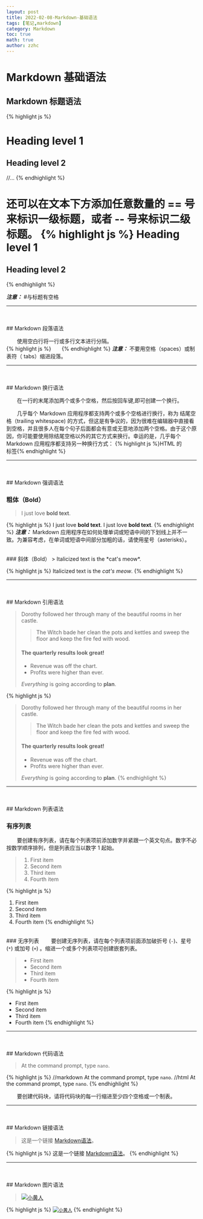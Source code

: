 ```yaml
---
layout: post
title: 2022-02-08-Markdown-基础语法
tags: [笔记,markdown]
category: Markdown
toc: true
math: true
author: zzhc
---
```

# **Markdown 基础语法**


## Markdown 标题语法

{% highlight js %}
# Heading level 1
## Heading level 2
//...
{% endhighlight %}

还可以在文本下方添加任意数量的 == 号来标识一级标题，或者 -- 号来标识二级标题。
{% highlight js %}
Heading level 1
===============

Heading level 2
---------------
{% endhighlight %}

<i class="fas fa-exclamation"></i>***注意：*** #与标题有空格

***

<br>
<br>
## Markdown 段落语法

&emsp;&emsp;使用空白行将一行或多行文本进行分隔。
<br>
{% highlight js %}&emsp;&emsp;{% endhighlight %} 
<i class="fas fa-exclamation"></i>***注意：*** 不要用空格（spaces）或制表符（ tabs）缩进段落。

***

<br>
<br>
## Markdown 换行语法

&emsp;&emsp;在一行的末尾添加两个或多个空格，然后按回车键,即可创建一个换行。

&emsp;&emsp;几乎每个 Markdown 应用程序都支持两个或多个空格进行换行，称为 结尾空格（trailing whitespace) 的方式，但这是有争议的，因为很难在编辑器中直接看到空格，并且很多人在每个句子后面都会有意或无意地添加两个空格。由于这个原因，你可能要使用除结尾空格以外的其它方式来换行。幸运的是，几乎每个 Markdown 应用程序都支持另一种换行方式： {% highlight js %}HTML 的<br>标签{% endhighlight %} 

***

<br>
<br>
## Markdown 强调语法

### 粗体（Bold）
> I just love **bold text**.

{% highlight js %}
I just love **bold text**.
I just love __bold text__.
{% endhighlight %}
<i class="fas fa-exclamation"></i>***注意：*** Markdown 应用程序在如何处理单词或短语中间的下划线上并不一致。为兼容考虑，在单词或短语中间部分加粗的话，请使用星号（asterisks）。

<br>
### 斜体（Bold）
> Italicized text is the *cat's meow*. 

{% highlight js %}
Italicized text is the *cat's meow*.
{% endhighlight %}

***

<br>
<br>
## Markdown 引用语法

> Dorothy followed her through many of the beautiful rooms in her castle.
>
>> The Witch bade her clean the pots and kettles and sweep the floor and keep the fire fed with wood.
> #### The quarterly results look great!
>
> - Revenue was off the chart.
> - Profits were higher than ever.
>
>  *Everything* is going according to **plan**.

{% highlight js %}
> Dorothy followed her through many of the beautiful rooms in her castle.
>
>> The Witch bade her clean the pots and kettles and sweep the floor and keep the fire fed with wood.
> #### The quarterly results look great!
>
> - Revenue was off the chart.
> - Profits were higher than ever.
>
>  *Everything* is going according to **plan**.
{% endhighlight %}

***

<br>
<br>
## Markdown 列表语法

### 有序列表
&emsp;&emsp;要创建有序列表，请在每个列表项前添加数字并紧跟一个英文句点。数字不必按数学顺序排列，但是列表应当以数字 1 起始。
>1. First item
>2. Second item
>3. Third item
>4. Fourth item

{% highlight js %}
1. First item
2. Second item
3. Third item
4. Fourth item
{% endhighlight %}

<br>
### 无序列表
&emsp;&emsp;要创建无序列表，请在每个列表项前面添加破折号 (<code>-</code>)、星号 (<code>*</code>) 或加号 (<code>+</code>) 。缩进一个或多个列表项可创建嵌套列表。

> - First item
> - Second item
> - Third item
> - Fourth item

{% highlight js %}
- First item
- Second item
- Third item
- Fourth item
{% endhighlight %}

***

<br>
<br>
## Markdown 代码语法

> At the command prompt, type `nano`.

{% highlight js %}
//markdown
At the command prompt, type `nano`.
//html
At the command prompt, type <code>nano</code>.
{% endhighlight %}

&emsp;&emsp;要创建代码块，请将代码块的每一行缩进至少四个空格或一个制表。

***

<br>
<br>
## Markdown 链接语法

> 这是一个链接 [Markdown语法](https://zzhc321.xyz "正在缓存的blog")。

{% highlight js %}
这是一个链接 [Markdown语法](https://zzhc3321.xyz "正在缓存的blog")。
{% endhighlight %}

***

<br>
<br>
## Markdown 图片语法

> [![小黄人](/images/OIP-C.jpg "Shiprock")](https://zzhc3321.xyz)

{% highlight js %}
<code>[![小黄人](/images/OIP-C.jpg "Shiprock")](https://zzhc3321.xyz)</code>
{% endhighlight %}